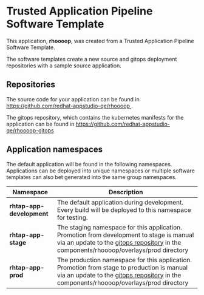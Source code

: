# Trusted Application Pipeline Software Template

This application, **rhoooop**, was created from a Trusted Application Pipeline Software Template.

The software templates create a new source and gitops deployment repositories with a sample source application. 

## Repositories

The source code for your application can be found in [https://github.com/redhat-appstudio-qe/rhoooop ](https://github.com/redhat-appstudio-qe/rhoooop ).
 
The gitops repository, which contains the kubernetes manifests for the application can be found in 
[https://github.com/redhat-appstudio-qe/rhoooop-gitops ](https://github.com/redhat-appstudio-qe/rhoooop-gitops ) 

## Application namespaces 

The default application will be found in the following namespaces. Applications can be deployed into unique namespaces or multiple software templates can also bet generated into the same group namespaces.  

|  Namespace   |  Description   |  
| -------- | -------- |   
| **rhtap-app-development** | The default application during development. Every build will be deployed to this namespace for testing. | 
| **rhtap-app-stage** | The staging namespace for this application. Promotion from development to stage is manual via an update to the [gitops repository](https://github.com/redhat-appstudio-qe/rhoooop-gitops ) in the components/rhoooop/overlays/prod directory |  
| **rhtap-app-prod** | The production namespace for this application. Promotion from stage to production is manual via an update to the [gitops repository](https://github.com/redhat-appstudio-qe/rhoooop-gitops ) in the components/rhoooop/overlays/prod directory | 